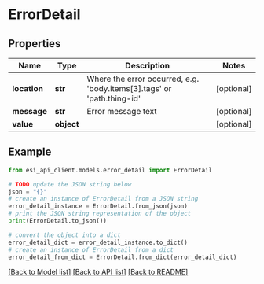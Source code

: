 # ErrorDetail


## Properties

Name | Type | Description | Notes
------------ | ------------- | ------------- | -------------
**location** | **str** | Where the error occurred, e.g. &#39;body.items[3].tags&#39; or &#39;path.thing-id&#39; | [optional] 
**message** | **str** | Error message text | [optional] 
**value** | **object** |  | [optional] 

## Example

```python
from esi_api_client.models.error_detail import ErrorDetail

# TODO update the JSON string below
json = "{}"
# create an instance of ErrorDetail from a JSON string
error_detail_instance = ErrorDetail.from_json(json)
# print the JSON string representation of the object
print(ErrorDetail.to_json())

# convert the object into a dict
error_detail_dict = error_detail_instance.to_dict()
# create an instance of ErrorDetail from a dict
error_detail_from_dict = ErrorDetail.from_dict(error_detail_dict)
```
[[Back to Model list]](../README.md#documentation-for-models) [[Back to API list]](../README.md#documentation-for-api-endpoints) [[Back to README]](../README.md)


